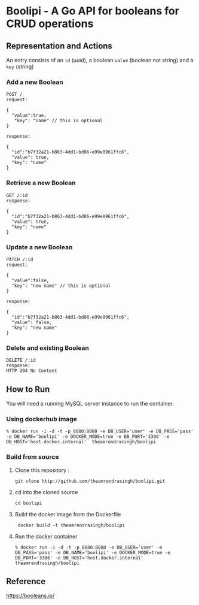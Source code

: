 # Boolipi - A Go API for booleans for CRUD operations

## Representation and Actions

An entry consists of an `id` (uuid), a boolean `value` (boolean not string) and a `key` (string)

### Add a new Boolean
``` 
POST /
request:

{
  "value":true,
   "key": "name" // this is optional
}

response:

{
  "id":"b7f32a21-b863-4dd1-bd86-e99e8961ffc6",
  "value": true,
  "key": "name"
} 
```

### Retrieve a new Boolean
```
GET /:id
response:

{
  "id":"b7f32a21-b863-4dd1-bd86-e99e8961ffc6",
  "value": true,
  "key": "name"
}
```

### Update a new Boolean
```
PATCH /:id
request:

{
  "value":false,
  "key": "new name" // this is optional
}

response:

{
  "id":"b7f32a21-b863-4dd1-bd86-e99e8961ffc6",
  "value": false,
  "key": "new name"
}
```

### Delete and existing Boolean
```
DELETE /:id
response:
HTTP 204 No Content
```

## How to Run

You will need a running MySQL server instance to run the container. 

### Using dockerhub image

``` console
% docker run -i -d -t -p 8080:8080 -e DB_USER='user' -e DB_PASS='pass' -e DB_NAME='boolipi' -e DOCKER_MODE=true -e DB_PORT='3306' -e DB_HOST='host.docker.internal'  theamrendrasingh/boolipi
``` 

### Build from source

1. Clone this repository : 

    ``` git clone http://github.com/theamrendrasingh/boolipi.git ```

2. cd into the cloned source

    ``` cd boolipi ```
3. Build the docker image from the Dockerfile

    ``` docker build -t theamrendrasingh/boolipi```
4. Run the docker container
    ```console
    % docker run -i -d -t -p 8080:8080 -e DB_USER='user' -e DB_PASS='pass' -e DB_NAME='boolipi' -e DOCKER_MODE=true -e DB_PORT='3306' -e DB_HOST='host.docker.internal'  theamrendrasingh/boolipi 
    ``` 
## Reference 
https://booleans.io/